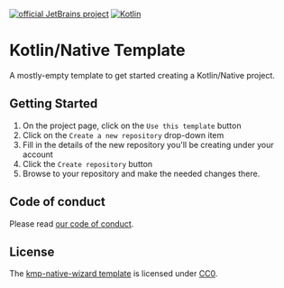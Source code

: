 [![official JetBrains project](https://jb.gg/badges/official-plastic.svg)](https://confluence.jetbrains.com/display/ALL/JetBrains+on+GitHub)
[![Kotlin](https://img.shields.io/badge/Kotlin-2.0-blue.svg?style=flat&logo=kotlin)](https://kotlinlang.org)

# Kotlin/Native Template

A mostly-empty template to get started creating a Kotlin/Native project. 

## Getting Started

1. On the project page, click on the `Use this template` button
2. Click on the `Create a new repository` drop-down item
3. Fill in the details of the new repository you'll be creating under your account
4. Click the `Create repository` button
5. Browse to your repository and make the needed changes there.

## Code of conduct

Please read [our code of conduct](https://github.com/jetbrains#code-of-conduct).

## License

The [kmp-native-wizard template](https://github.com/Kotlin/kmp-native-wizard/) is licensed under [CC0](https://creativecommons.org/publicdomain/zero/1.0/deed.en).
